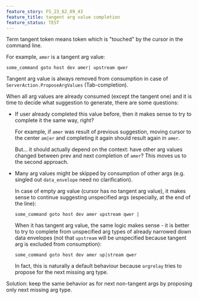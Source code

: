 ```yaml
---
feature_story: FS_23_62_89_43
feature_title: tangent arg value completion
feature_status: TEST
---
```


Term tangent token means token which is "touched" by the cursor in the command line.

For example, `amer` is a tangent arg value:
```
some_command goto host dev amer| upstream qwer
```

Tangent arg value is always removed from consumption in case of `ServerAction.ProposeArgValues` (Tab-completion).

When all arg values are already consumed (except the tangent one) and it is time to decide what suggestion to generate,
there are some questions:

*   If user already completed this value before, then it makes sense to try to complete it the same way, right?

    For example, if `amer` was result of previous suggestion,
    moving cursor to the center `am|er` and completing it again should result again in `amer`.

    But... it should actually depend on the context:
    have other arg values changed between prev and next completion of `amer`?
    This moves us to the second approach.

*   Many arg values might be skipped by consumption of other args
    (e.g. singled out `data_envelope` need no clarification).

    In case of empty arg value (cursor has no tangent arg value),
    it makes sense to continue suggesting unspecified args (especially, at the end of the line):

    ```
    some_command goto host dev amer upstream qwer |
    ```

    When it has tangent arg value, the same logic makes sense -
    it is better to try to complete from unspecified arg types of already narrowed down data envelopes
    (not that `upstream` will be unspecified because tangent arg is excluded from consumption):

    ```
    some_command goto host dev amer up|stream qwer
    ```

    In fact, this is naturally a default behaviour because `argrelay` tries to propose for the next missing arg type.

Solution: keep the same behavior as for next non-tangent args by proposing only next missing arg type.


